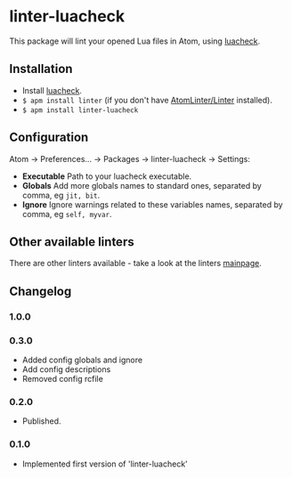 # linter-luacheck

This package will lint your opened Lua files in Atom, using [luacheck](https://github.com/mpeterv/luacheck).

## Installation

* Install [luacheck](https://github.com/mpeterv/luacheck).
* `$ apm install linter` (if you don't have [AtomLinter/Linter](https://github.com/AtomLinter/Linter) installed).
* `$ apm install linter-luacheck`

## Configuration

Atom -> Preferences... -> Packages -> linter-luacheck -> Settings:

* **Executable** Path to your luacheck executable.
* **Globals** Add more globals names to standard ones, separated by comma, eg `jit, bit`.
* **Ignore** Ignore warnings related to these variables names, separated by comma, eg `self, myvar`.

## Other available linters

There are other linters available - take a look at the linters [mainpage](https://github.com/AtomLinter/Linter).

## Changelog

### 1.0.0

### 0.3.0

- Added config globals and ignore
- Add config descriptions
- Removed config rcfile

### 0.2.0

- Published.

### 0.1.0

- Implemented first version of 'linter-luacheck'
